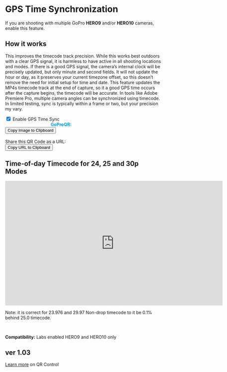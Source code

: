 # GPS Time Synchronization

<script src="../../jquery.min.js"></script>
<script src="../../qrcodeborder.js"></script>
<script src="../../html2canvas.min.js"></script>
<style>
        #qrcode{
            width: 100%;
        }
        div{
            width: 100%;
            display: inline-block;
        }
</style>

If you are shooting with multiple GoPro **HERO9** and/or **HERO10** cameras, enable this feature. 

## How it works

This improves the timecode track precision. While this works best outdoors with a clear GPS signal, it is harmless to have active in all shooting locations and modes. If there is a good GPS signal, the camera’s internal clock will be precisely updated, but only minute and second fields. It will not update the hour or day, as it preserves your current timezone offset, so this doesn’t remove the need for initial setup for time and date. This feature updates the MP4s timecode track at the end of capture, so it a good GPS time occurs after the capture begins, the timecode will be accurate. In tools like Adobe Premiere Pro, multiple camera angles can be synchronized using timecode. In limited testing, sync is typically within a frame or two, but your precision my vary.

<input type="checkbox" id="gsync" name="gsync" checked> 
<label for="gsync">Enable GPS Time Sync</label><br>

<div id="qrcode_txt" style="width: 360px">
  <center>
  <div id="qrcode"></div><br>
  <b><font color="#009FDF">GoProQR:</font></b> <em id="qrtext"></em>
  </center>
</div>
<button id="copyImg">Copy Image to Clipboard</button>
<br>
<br>
Share this QR Code as a URL: <b id="urltext"></b><br>
<button id="copyBtn">Copy URL to Clipboard</button>

## Time-of-day Timecode for 24, 25 and 30p Modes

<iframe src="https://www.shadertoy.com/embed/ts3BW7?gui=false&paused=false" frameborder="0" style="height: 400px; width: 700px; "></iframe>

Note: it is correct for 23.976 and 29.97 Non-drop timecode to it be 0.1% behind 25.0 timecode.

<br> 

**Compatibility:** Labs enabled HERO9 and HERO10 only 
        
## ver 1.03
[Learn more](..) on QR Control

<script>
var once = true;
var qrcode;
var cmd = "";
var clipcopy = "";
var lasttimecmd = "";
var changed = true;

function makeQR() 
{	
  if(once === true)
  {
    qrcode = new QRCode(document.getElementById("qrcode"), 
    {
      text : "!MSYNC=1",
      width : 360,
      height : 360,
      correctLevel : QRCode.CorrectLevel.M
    });
    once = false;
  }
}

function timeLoop()
{
  cmd = "!MSYNC=0";
  if(document.getElementById("gsync") !== null)
  {
    if(document.getElementById("gsync").checked === true)
    {
      cmd = "!MSYNC=1";
    }
  }

  qrcode.clear(); 
  qrcode.makeCode(cmd);
  
  
  if(cmd != lasttimecmd)
  {
	changed = true;
	lasttimecmd = cmd;
  }
	
  if(changed === true)
  {
	document.getElementById("qrtext").innerHTML = cmd;
	clipcopy = "https://gopro.github.io/labs/control/set/?cmd=" + cmd;
	document.getElementById("urltext").innerHTML = clipcopy;
	changed = false;
  }
  
  var t = setTimeout(timeLoop, 50);
}

function myReloadFunction() {
  location.reload();
}


async function copyImageToClipboard() {
    html2canvas(document.querySelector("#qrcode_txt")).then(canvas => canvas.toBlob(blob => navigator.clipboard.write([new ClipboardItem({'image/png': blob})])));
}
async function copyTextToClipboard(text) {
	try {
		await navigator.clipboard.writeText(text);
	} catch(err) {
		alert('Error in copying text: ', err);
	}
}

function setupButtons() {	
    document.getElementById("copyBtn").onclick = function() { 
        copyTextToClipboard(clipcopy);
	};
    document.getElementById("copyImg").onclick = function() { 
        copyImageToClipboard();
	};
}

makeQR();
setupButtons();
timeLoop();

</script>
